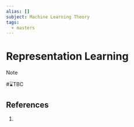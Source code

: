 ```yaml
---
alias: []
subject: Machine Learning Theory
tags:
  - masters
---
```

# Representation Learning

>[!note]
> #⌛TBC 

## References
1. 